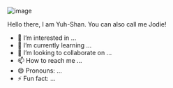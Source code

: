 ![image](https://user-images.githubusercontent.com/74038190/213760705-0d5bf320-4f43-4352-b74b-0889ae726bf7.gif)

Hello there, I am Yuh-Shan. You can also call me Jodie! 


- 👀 I’m interested in ...
- 🌱 I’m currently learning ...
- 💞️ I’m looking to collaborate on ...
- 📫 How to reach me ...
- 😄 Pronouns: ...
- ⚡ Fun fact: ...

<!---
jodiechang/jodiechang is a ✨ special ✨ repository because its `README.md` (this file) appears on your GitHub profile.
You can click the Preview link to take a look at your changes.
--->
